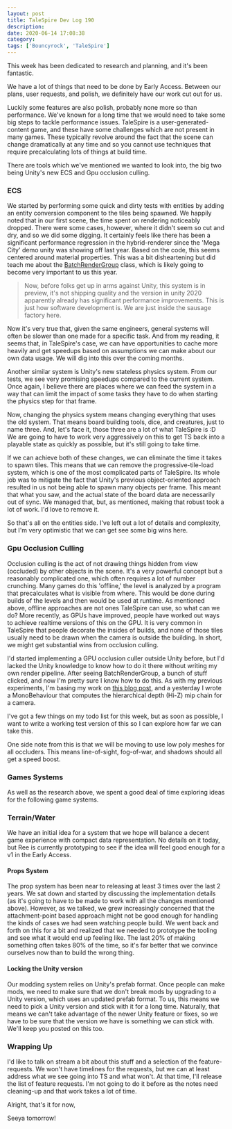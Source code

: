 ```yaml
---
layout: post
title: TaleSpire Dev Log 190
description:
date: 2020-06-14 17:08:38
category:
tags: ['Bouncyrock', 'TaleSpire']
---
```


This week has been dedicated to research and planning, and it's been fantastic.

We have a lot of things that need to be done by Early Access. Between our plans, user requests, and polish, we definitely have our work cut out for us.

Luckily some features are also polish, probably none more so than performance. We've known for a long time that we would need to take some big steps to tackle performance issues. TaleSpire is a user-generated-content game, and these have some challenges which are not present in many games. These typically revolve around the fact that the scene can change dramatically at any time and so you cannot use techniques that require precalculating lots of things at build time.

There are tools which we've mentioned we wanted to look into, the big two being Unity's new ECS and Gpu occlusion culling.

### ECS

We started by performing some quick and dirty tests with entities by adding an entity conversion component to the tiles being spawned. We happily noted that in our first scene, the time spent on rendering noticeably dropped. There were some cases, however, where it didn't seem so cut and dry, and so we did some digging. It certainly feels like there has been a significant performance regression in the hybrid-renderer since the 'Mega City' demo unity was showing off last year. Based on the code, this seems centered around material properties. This was a bit disheartening but did teach me about the [BatchRenderGroup](https://docs.unity3d.com/ScriptReference/Rendering.BatchRendererGroup.html) class, which is likely going to become very important to us this year.

> Now, before folks get up in arms against Unity, this system is in preview, it's not shipping quality and the version in unity 2020 apparently already has significant performance improvements. This is just how software development is. We are just inside the sausage factory here.

Now it's very true that, given the same engineers, general systems will often be slower than one made for a specific task. And from my reading, it seems that, in TaleSpire's case, we can have opportunities to cache more heavily and get speedups based on assumptions we can make about our own data usage. We will dig into this over the coming months.

Another similar system is Unity's new stateless physics system. From our tests, we see very promising speedups compared to the current system. Once again, I believe there are places where we can feed the system in a way that can limit the impact of some tasks they have to do when starting the physics step for that frame. 

Now, changing the physics system means changing everything that uses the old system. That means board building tools, dice, and creatures, just to name three. And, let's face it, those three are a lot of what TaleSpire is :D We are going to have to work very aggressively on this to get TS back into a playable state as quickly as possible, but it's still going to take time.

If we can achieve both of these changes, we can eliminate the time it takes to spawn tiles. This means that we can remove the progressive-tile-load system, which is one of the most complicated parts of TaleSpire. Its whole job was to mitigate the fact that Unity's previous object-oriented approach resulted in us not being able to spawn many objects per frame. This meant that what you saw, and the actual state of the board data are necessarily out of sync. We managed that, but, as mentioned, making that robust took a lot of work. I'd love to remove it.

So that's all on the entities side. I've left out a lot of details and complexity, but I'm very optimistic that we can get see some big wins here.

### Gpu Occlusion Culling

Occlusion culling is the act of not drawing things hidden from view (occluded) by other objects in the scene. It's a very powerful concept but a reasonably complicated one, which often requires a lot of number crunching. Many games do this 'offline,' the level is analyzed by a program that precalculates what is visible from where. This would be done during builds of the levels and then would be used at runtime. As mentioned above, offline approaches are not ones TaleSpire can use, so what can we do? More recently, as GPUs have improved, people have worked out ways to achieve realtime versions of this on the GPU. It is very common in TaleSpire that people decorate the insides of builds, and none of those tiles usually need to be drawn when the camera is outside the building. In short, we might get substantial wins from occlusion culling.

I'd started implementing a GPU occlusion culler outside Unity before, but I'd lacked the Unity knowledge to know how to do it there without writing my own render pipeline. After seeing BatchRenderGroup, a bunch of stuff clicked, and now I'm pretty sure I know how to do this. As with my previous experiments, I'm basing my work on [this blog post](https://interplayoflight.wordpress.com/2017/11/15/experiments-in-gpu-based-occlusion-culling/), and a yesterday I wrote a MonoBehaviour that computes the hierarchical depth (Hi-Z) mip chain for a camera.

I've got a few things on my todo list for this week, but as soon as possible, I want to write a working test version of this so I can explore how far we can take this.

One side note from this is that we will be moving to use low poly meshes for all occluders. This means line-of-sight, fog-of-war, and shadows should all get a speed boost.

### Games Systems

As well as the research above, we spent a good deal of time exploring ideas for the following game systems.

### Terrain/Water

We have an initial idea for a system that we hope will balance a decent game experience with compact data representation. No details on it today, but Ree is currently prototyping to see if the idea will feel good enough for a v1 in the Early Access.

#### Props System

The prop system has been near to releasing at least 3 times over the last 2 years. We sat down and started by discussing the implementation details (as it's going to have to be made to work with all the changes mentioned above). However, as we talked, we grew increasingly concerned that the attachment-point based approach might not be good enough for handling the kinds of cases we had seen watching people build. We went back and forth on this for a bit and realized that we needed to prototype the tooling and see what it would end up feeling like. The last 20% of making something often takes 80% of the time, so it's far better that we convince ourselves now than to build the wrong thing.

#### Locking the Unity version
Our modding system relies on Unity's prefab format. Once people can make mods, we need to make sure that we don't break mods by upgrading to a Unity version, which uses an updated prefab format. To us, this means we need to pick a Unity version and stick with it for a long time. Naturally, that means we can't take advantage of the newer Unity feature or fixes, so we have to be sure that the version we have is something we can stick with. We'll keep you posted on this too.

### Wrapping Up

I'd like to talk on stream a bit about this stuff and a selection of the feature-requests. We won't have timelines for the requests, but we can at least address what we see going into TS and what won't. At that time, I'll release the list of feature requests. I'm not going to do it before as the notes need cleaning-up and that work takes a lot of time.

Alright, that's it for now,

Seeya tomorrow!
